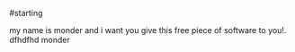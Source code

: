 #starting

my name is monder and i want you give this free piece of software to you!.
dfhdfhd
monder